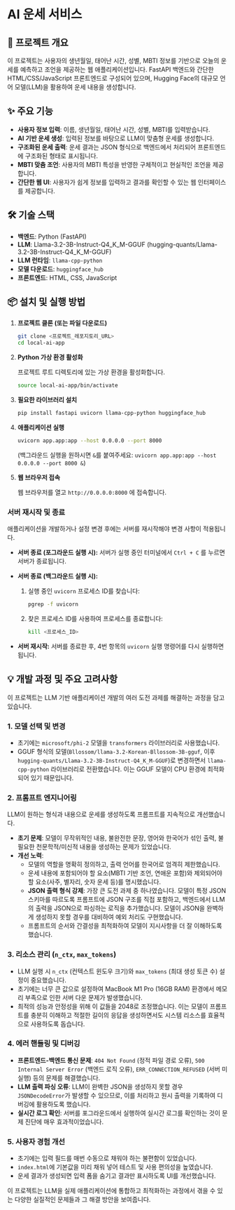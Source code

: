 # AI 운세 서비스

## 🚀 프로젝트 개요

이 프로젝트는 사용자의 생년월일, 태어난 시간, 성별, MBTI 정보를 기반으로 오늘의 운세를 예측하고 조언을 제공하는 웹 애플리케이션입니다. FastAPI 백엔드와 간단한 HTML/CSS/JavaScript 프론트엔드로 구성되어 있으며, Hugging Face의 대규모 언어 모델(LLM)을 활용하여 운세 내용을 생성합니다.

## ✨ 주요 기능

- **사용자 정보 입력**: 이름, 생년월일, 태어난 시간, 성별, MBTI를 입력받습니다.
- **AI 기반 운세 생성**: 입력된 정보를 바탕으로 LLM이 맞춤형 운세를 생성합니다.
- **구조화된 운세 출력**: 운세 결과는 JSON 형식으로 백엔드에서 처리되어 프론트엔드에 구조화된 형태로 표시됩니다.
- **MBTI 맞춤 조언**: 사용자의 MBTI 특성을 반영한 구체적이고 현실적인 조언을 제공합니다.
- **간단한 웹 UI**: 사용자가 쉽게 정보를 입력하고 결과를 확인할 수 있는 웹 인터페이스를 제공합니다.

## 🛠️ 기술 스택

- **백엔드**: Python (FastAPI)
- **LLM**: Llama-3.2-3B-Instruct-Q4_K_M-GGUF (hugging-quants/Llama-3.2-3B-Instruct-Q4_K_M-GGUF)
- **LLM 런타임**: `llama-cpp-python`
- **모델 다운로드**: `huggingface_hub`
- **프론트엔드**: HTML, CSS, JavaScript

## 📦 설치 및 실행 방법

1.  **프로젝트 클론 (또는 파일 다운로드)**

    ```bash
    git clone <프로젝트_레포지토리_URL>
    cd local-ai-app
    ```

2.  **Python 가상 환경 활성화**

    프로젝트 루트 디렉토리에 있는 가상 환경을 활성화합니다.

    ```bash
    source local-ai-app/bin/activate
    ```

3.  **필요한 라이브러리 설치**

    ```bash
    pip install fastapi uvicorn llama-cpp-python huggingface_hub
    ```

4.  **애플리케이션 실행**

    ```bash
    uvicorn app.app:app --host 0.0.0.0 --port 8000
    ```

    (백그라운드 실행을 원하시면 `&`를 붙여주세요: `uvicorn app.app:app --host 0.0.0.0 --port 8000 &`)

5.  **웹 브라우저 접속**

    웹 브라우저를 열고 `http://0.0.0.0:8000` 에 접속합니다.

### 서버 재시작 및 종료

애플리케이션을 개발하거나 설정 변경 후에는 서버를 재시작해야 변경 사항이 적용됩니다.

- **서버 종료 (포그라운드 실행 시):**
    서버가 실행 중인 터미널에서 `Ctrl + C` 를 누르면 서버가 종료됩니다.

- **서버 종료 (백그라운드 실행 시):**
    1.  실행 중인 `uvicorn` 프로세스 ID를 찾습니다:
        ```bash
        pgrep -f uvicorn
        ```
    2.  찾은 프로세스 ID를 사용하여 프로세스를 종료합니다:
        ```bash
        kill <프로세스_ID>
        ```

- **서버 재시작:**
    서버를 종료한 후, 4번 항목의 `uvicorn` 실행 명령어를 다시 실행하면 됩니다.



## 💡 개발 과정 및 주요 고려사항

이 프로젝트는 LLM 기반 애플리케이션 개발의 여러 도전 과제를 해결하는 과정을 담고 있습니다.

### 1. 모델 선택 및 변경
- 초기에는 `microsoft/phi-2` 모델을 `transformers` 라이브러리로 사용했습니다.
- GGUF 형식의 모델(`Bllossom/llama-3.2-Korean-Bllossom-3B-gguf`, 이후 `hugging-quants/Llama-3.2-3B-Instruct-Q4_K_M-GGUF`)로 변경하면서 `llama-cpp-python` 라이브러리로 전환했습니다. 이는 GGUF 모델이 CPU 환경에 최적화되어 있기 때문입니다.

### 2. 프롬프트 엔지니어링
LLM이 원하는 형식과 내용으로 운세를 생성하도록 프롬프트를 지속적으로 개선했습니다.
- **초기 문제**: 모델이 무작위적인 내용, 불완전한 문장, 영어와 한국어가 섞인 출력, 불필요한 천문학적/미신적 내용을 생성하는 문제가 있었습니다.
- **개선 노력**: 
    - 모델의 역할을 명확히 정의하고, 출력 언어를 한국어로 엄격히 제한했습니다.
    - 운세 내용에 포함되어야 할 요소(MBTI 기반 조언, 연애운 포함)와 제외되어야 할 요소(사주, 별자리, 숫자 운세 등)를 명시했습니다.
    - **JSON 출력 형식 강제**: 가장 큰 도전 과제 중 하나였습니다. 모델이 특정 JSON 스키마를 따르도록 프롬프트에 JSON 구조를 직접 포함하고, 백엔드에서 LLM의 출력을 JSON으로 파싱하는 로직을 추가했습니다. 모델이 JSON을 완벽하게 생성하지 못할 경우를 대비하여 예외 처리도 구현했습니다.
    - 프롬프트의 순서와 간결성을 최적화하여 모델이 지시사항을 더 잘 이해하도록 했습니다.

### 3. 리소스 관리 (`n_ctx`, `max_tokens`)
- LLM 실행 시 `n_ctx` (컨텍스트 윈도우 크기)와 `max_tokens` (최대 생성 토큰 수) 설정이 중요했습니다.
- 초기에는 너무 큰 값으로 설정하여 MacBook M1 Pro (16GB RAM) 환경에서 메모리 부족으로 인한 서버 다운 문제가 발생했습니다.
- 최적의 성능과 안정성을 위해 이 값들을 2048로 조정했습니다. 이는 모델이 프롬프트를 충분히 이해하고 적절한 길이의 응답을 생성하면서도 시스템 리소스를 효율적으로 사용하도록 돕습니다.

### 4. 에러 핸들링 및 디버깅
- **프론트엔드-백엔드 통신 문제**: `404 Not Found` (정적 파일 경로 오류), `500 Internal Server Error` (백엔드 로직 오류), `ERR_CONNECTION_REFUSED` (서버 미실행) 등의 문제를 해결했습니다.
- **LLM 출력 파싱 오류**: LLM이 완벽한 JSON을 생성하지 못할 경우 `JSONDecodeError`가 발생할 수 있으므로, 이를 처리하고 원시 출력을 기록하여 디버깅에 활용하도록 했습니다.
- **실시간 로그 확인**: 서버를 포그라운드에서 실행하여 실시간 로그를 확인하는 것이 문제 진단에 매우 효과적이었습니다.

### 5. 사용자 경험 개선
- 초기에는 입력 필드를 매번 수동으로 채워야 하는 불편함이 있었습니다.
- `index.html`에 기본값을 미리 채워 넣어 테스트 및 사용 편의성을 높였습니다.
- 운세 결과가 생성되면 입력 폼을 숨기고 결과만 표시하도록 UI를 개선했습니다.

이 프로젝트는 LLM을 실제 애플리케이션에 통합하고 최적화하는 과정에서 겪을 수 있는 다양한 실질적인 문제들과 그 해결 방안을 보여줍니다.